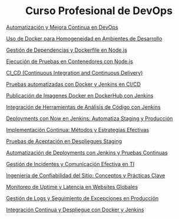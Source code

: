 <h1 align="center"> Curso Profesional de DevOps </h1>

<a href="https://github.com/galvisjuanc/useful_docs/blob/main/DevOps/Integraci%C3%B3n%20y%20Despliegue%20Continuo%20(CI-CD)/Curso%20Profesional%20de%20DevOps/Docs/Automatizacion_MejoraContinua.md"> Automatización y Mejora Continua en DevOps </a>

<a href="https://github.com/galvisjuanc/useful_docs/blob/main/DevOps/Integraci%C3%B3n%20y%20Despliegue%20Continuo%20(CI-CD)/Curso%20Profesional%20de%20DevOps/Docs/Docker_Ambientes.md"> Uso de Docker para Homogeneidad en Ambientes de Desarrollo </a>

<a href="https://github.com/galvisjuanc/useful_docs/blob/main/DevOps/Integraci%C3%B3n%20y%20Despliegue%20Continuo%20(CI-CD)/Curso%20Profesional%20de%20DevOps/Docs/GestionDependencias_Dockerfile_Nodejs.md"> Gestión de Dependencias y Dockerfile en Node.js </a>

<a href="https://github.com/galvisjuanc/useful_docs/blob/main/DevOps/Integraci%C3%B3n%20y%20Despliegue%20Continuo%20(CI-CD)/Curso%20Profesional%20de%20DevOps/Docs/Ejecucion_Pruebas_Contenedores_Nodejs.md"> Ejecución de Pruebas en Contenedores con Node.js </a>

<a href="https://github.com/galvisjuanc/useful_docs/blob/main/DevOps/Integraci%C3%B3n%20y%20Despliegue%20Continuo%20(CI-CD)/Curso%20Profesional%20de%20DevOps/Docs/CI_CD.md"> CI_CD (Continuous Integration and Continuous Delivery) </a>

<a href="https://github.com/galvisjuanc/useful_docs/blob/main/DevOps/Integraci%C3%B3n%20y%20Despliegue%20Continuo%20(CI-CD)/Curso%20Profesional%20de%20DevOps/Docs/PruebasAutomatizadas_Docker_Jenkins.md"> Pruebas automatizadas con Docker y Jenkins en CI/CD </a>

<a href="https://github.com/galvisjuanc/useful_docs/blob/main/DevOps/Integraci%C3%B3n%20y%20Despliegue%20Continuo%20(CI-CD)/Curso%20Profesional%20de%20DevOps/Docs/ImagenesDocker_DockerHub.md"> Publicación de Imagenes Docker en DockerHub con Jenkins </a>

<a href="https://github.com/galvisjuanc/useful_docs/blob/main/DevOps/Integraci%C3%B3n%20y%20Despliegue%20Continuo%20(CI-CD)/Curso%20Profesional%20de%20DevOps/Docs/Herramientas_Analisis_Codigo.md"> Integración de Herramientas de Análisis de Código con Jenkins </a>

<a href="https://github.com/galvisjuanc/useful_docs/blob/main/DevOps/Integraci%C3%B3n%20y%20Despliegue%20Continuo%20(CI-CD)/Curso%20Profesional%20de%20DevOps/Docs/AutomatizaStaging_Prod.md"> Deployments con Now en Jenkins: Automatiza Staging y Producción </a>

<a href="https://github.com/galvisjuanc/useful_docs/blob/main/DevOps/Integraci%C3%B3n%20y%20Despliegue%20Continuo%20(CI-CD)/Curso%20Profesional%20de%20DevOps/Docs/ImplementacionContinua_MetodosEfectivos.md"> Implementación Continua: Métodos y Estrategias Efectivas </a>

<a href="https://github.com/galvisjuanc/useful_docs/blob/main/DevOps/Integraci%C3%B3n%20y%20Despliegue%20Continuo%20(CI-CD)/Curso%20Profesional%20de%20DevOps/Docs/Pruebas_Aceptacion_Staging.md"> Pruebas de Aceptación en Despliegues Staging </a>

<a href="https://github.com/galvisjuanc/useful_docs/blob/main/DevOps/Integraci%C3%B3n%20y%20Despliegue%20Continuo%20(CI-CD)/Curso%20Profesional%20de%20DevOps/Docs/Automatizacion_Deployment_Jenkins_Pruebas_Continuas.md"> Automatización de Deployments con Jenkins y Pruebas Continuas </a>

<a href="https://github.com/galvisjuanc/useful_docs/blob/main/DevOps/Integraci%C3%B3n%20y%20Despliegue%20Continuo%20(CI-CD)/Curso%20Profesional%20de%20DevOps/Docs/Gestion_Incidentes_TI.md"> Gestión de Incidentes y Comunicación Efectiva en TI </a>

<a href="https://github.com/galvisjuanc/useful_docs/blob/main/DevOps/Integraci%C3%B3n%20y%20Despliegue%20Continuo%20(CI-CD)/Curso%20Profesional%20de%20DevOps/Docs/Ingenieria_Confiabilidad_Sitio.md"> Ingeniería de Confiabilidad del Sitio: Conceptos y Prácticas Clave
 </a>

 <a href="https://github.com/galvisjuanc/useful_docs/blob/main/DevOps/Integraci%C3%B3n%20y%20Despliegue%20Continuo%20(CI-CD)/Curso%20Profesional%20de%20DevOps/Docs/Uptime_Latencia.md"> Monitoreo de Uptime y Latencia en Websites Globales
 </a>

 <a href="https://github.com/galvisjuanc/useful_docs/blob/main/DevOps/Integraci%C3%B3n%20y%20Despliegue%20Continuo%20(CI-CD)/Curso%20Profesional%20de%20DevOps/Docs/Logs_Seguimiento.md"> Gestión de Logs y Seguimiento de Excepciones en Producción </a>

  <a href="https://github.com/galvisjuanc/useful_docs/blob/main/DevOps/Integraci%C3%B3n%20y%20Despliegue%20Continuo%20(CI-CD)/Curso%20Profesional%20de%20DevOps/Docs/Integracion_Continua_Docker_jenkins.md"> Integración Continua y Despliegue con Docker y Jenkins  </a>